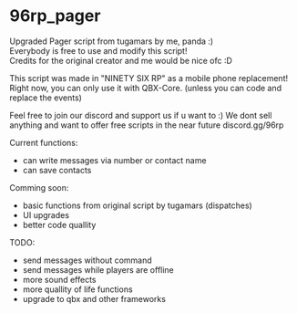 # 96rp_pager
Upgraded Pager script from tugamars by me, panda :)<br>
Everybody is free to use and modify this script!<br>
Credits for the original creator and me would be nice ofc :D<br>

This script was made in "NINETY SIX RP" as a mobile phone replacement!
Right now, you can only use it with QBX-Core. 
(unless you can code and replace the events)

Feel free to join our discord and support us if u want to :)
We dont sell anything and want to offer free scripts in the near future
discord.gg/96rp

Current functions:
- can write messages via number or contact name
- can save contacts

Comming soon:
- basic functions from original script by tugamars (dispatches)
- UI upgrades
- better code quallity
   

TODO:
- send messages without command
- send messages while players are offline
- more sound effects
- more quallity of life functions
- upgrade to qbx and other frameworks
